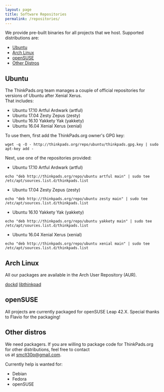 ```yaml
---
layout: page
title: Software Repositories
permalink: /repositories/
---
```


We provide pre-built binaries for all projects that we host. Supported distributions are:     

- [Ubuntu](#ubuntu)
- [Arch Linux](#archlinux)
- [openSUSE](#opensuse)
- [Other Distros](#otherdistros)

## Ubuntu

The ThinkPads.org team manages a couple of official repositories for versions of Ubuntu after Xenial Xerus.     
That includes:

* Ubuntu 17.10 Artful Ardwark (artful)
* Ubuntu 17.04 Zesty Zepus (zesty)
* Ubuntu 16.10 Yakkety Yak (yakkety)
* Ubuntu 16.04 Xenial Xerus (xenial)

To use them, first add the ThinkPads.org owner's GPG key:    


`wget -q -O - http://thinkpads.org/repo/ubuntu/thinkpads.gpg.key | sudo apt-key add - `   
   
Next, use one of the repositories provided:

* Ubuntu 17.10 Artful Ardwark (artful)    

`echo "deb http://thinkpads.org/repo/ubuntu artful main" | sudo tee /etc/apt/sources.list.d/thinkpads.list`    

* Ubuntu 17.04 Zesty Zepus (zesty)    

`echo "deb http://thinkpads.org/repo/ubuntu zesty main" | sudo tee /etc/apt/sources.list.d/thinkpads.list`    

* Ubuntu 16.10 Yakkety Yak (yakkety)    

`echo "deb http://thinkpads.org/repo/ubuntu yakkety main" | sudo tee /etc/apt/sources.list.d/thinkpads.list`    

* Ubuntu 16.04 Xenial Xerus (xenial)    

`echo "deb http://thinkpads.org/repo/ubuntu xenial main" | sudo tee /etc/apt/sources.list.d/thinkpads.list`    

## Arch Linux

All our packages are available in the Arch User Repository (AUR).    

[dockd](https://aur.archlinux.org/packages/dockd)
[libthinkpad](https://aur.archlinux.org/packages/libthinkpad)

## openSUSE

All projects are currently packaged for openSUSE Leap 42.X.
Special thanks to Flavio for the packaging!

## Other distros

We need packagers. If you are willing to package code for ThinkPads.org for other distributions, feel free to contact    
us at <smclt30p@gmail.com>.

Currently help is wanted for:

* Debian    
* Fedora    
* openSUSE    
